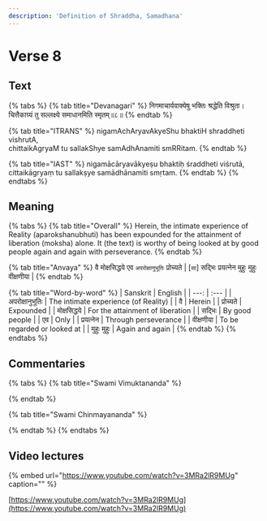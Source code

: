 ```yaml
---
description: 'Definition of Shraddha, Samadhana'
---
```


# Verse 8

## Text

{% tabs %}
{% tab title="Devanagari" %}
निगमाचार्यवाक्येषु भक्तिः श्रद्धेति विश्रुता।  
चित्तैकाग्र्यं तु सल्लक्ष्ये समाधानमिति स्मृतम्॥८॥
{% endtab %}

{% tab title="ITRANS" %}
nigamAchAryavAkyeShu bhaktiH shraddheti vishrutA,  
chittaikAgryaM tu sallakShye samAdhAnamiti smRRitam.
{% endtab %}

{% tab title="IAST" %}
nigamācāryavākyeṣu bhaktiḥ śraddheti viśrutā,  
cittaikāgryaṃ tu sallakṣye samādhānamiti smṛtam.
{% endtab %}
{% endtabs %}

## Meaning

{% tabs %}
{% tab title="Overall" %}
Herein, the intimate experience of Reality \(aparokshanubhuti\) has been expounded for the attainment of liberation \(moksha\) alone. It \(the text\) is worthy of being looked at by good people again and again with perseverance.
{% endtab %}

{% tab title="Anvaya" %}
वै मोक्षसिद्धये एव `अपरोक्षानुभूतिः` प्रोच्यते \| \[`सा`\] सद्भिः प्रयत्नेन मुहुः मुहुः वीक्षणीया \|
{% endtab %}

{% tab title="Word-by-word" %}
| Sanskrit | English |
| ---: | :--- |
| अपरोक्षानुभूतिः | The intimate experience \(of Reality\) |
| वै | Herein |
| प्रोच्यते | Expounded |
| मोक्षसिद्धये | For the attainment of liberation |
| सद्भिः | By good people |
| एव | Only |
| प्रयत्नेन | Through perseverance |
| वीक्षणीया | To be regarded or looked at |
| मुहुः मुहुः | Again and again |
{% endtab %}
{% endtabs %}

## Commentaries

{% tabs %}
{% tab title="Swami Vimuktananda" %}

{% endtab %}

{% tab title="Swami Chinmayananda" %}

{% endtab %}
{% endtabs %}

## Video lectures

{% embed url="https://www.youtube.com/watch?v=3MRa2lR9MUg" caption="" %}

[https://www.youtube.com/watch?v=3MRa2lR9MUg](https://www.youtube.com/watch?v=3MRa2lR9MUg)

